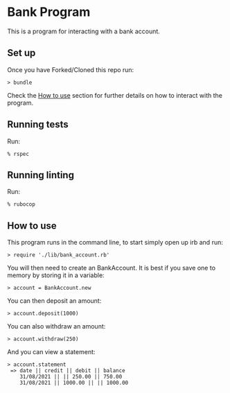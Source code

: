 # Bank Program

This is a program for interacting with a bank account.

## Set up
Once you have Forked/Cloned this repo run:
```
> bundle
```
Check the [How to use](#how-to-use) section for further details on how to interact with the program.

## Running tests
Run:
```
% rspec
```

## Running linting
Run:
```
% rubocop
```

## How to use
This program runs in the command line, to start simply open up irb and run:
```
> require './lib/bank_account.rb'
```
You will then need to create an BankAccount. It is best if you save one to memory by storing it in a variable:
```
> account = BankAccount.new
```
You can then deposit an amount:
```
> account.deposit(1000)
```
You can also withdraw an amount:
```
> account.withdraw(250)
```
And you can view a statement:
```
> account.statement
 => date || credit || debit || balance
    31/08/2021 || || 250.00 || 750.00
    31/08/2021 || 1000.00 || || 1000.00
```
